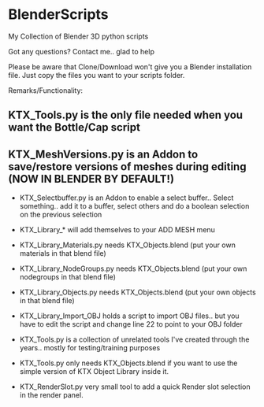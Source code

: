 # BlenderScripts

My Collection of Blender 3D python scripts

Got any questions? Contact me.. glad to help

Please be aware that Clone/Download won't give you a Blender installation file.
Just copy the files you want to your scripts folder.

Remarks/Functionality:
## KTX_Tools.py is the only file needed when you want the Bottle/Cap script
## KTX_MeshVersions.py is an Addon to save/restore versions of meshes during editing (NOW IN BLENDER BY DEFAULT!)
- KTX_Selectbuffer.py is an Addon to enable a select buffer.. Select something.. add it to a buffer, select others and do a boolean selection on the previous selection
- KTX_Library_* will add themselves to your ADD MESH menu
- KTX_Library_Materials.py needs KTX_Objects.blend (put your own materials in that blend file)
- KTX_Library_NodeGroups.py needs KTX_Objects.blend (put your own nodegroups in that blend file)
- KTX_Library_Objects.py needs KTX_Objects.blend (put your own objects in that blend file)

- KTX_Library_Import_OBJ holds a script to import OBJ files.. but you have to edit the script and change line 22 to point to your OBJ folder

- KTX_Tools.py is a collection of unrelated tools I've created through the years.. mostly for testing/training purposes
- KTX_Tools.py only needs KTX_Objects.blend if you want to use the simple version of KTX Object Library inside it.
- KTX_RenderSlot.py very small tool to add a quick Render slot selection in the render panel.

